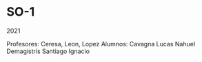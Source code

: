# SO-1
 2021
 
Profesores: Ceresa, Leon, Lopez
Alumnos: Cavagna Lucas Nahuel
         Demagistris Santiago Ignacio
